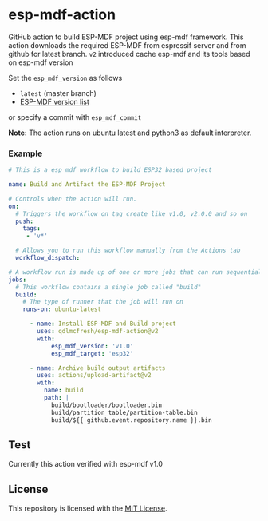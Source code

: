 # esp-mdf-action

GitHub action to build ESP-MDF project using esp-mdf framework. This action downloads the required ESP-MDF from espressif server and from github for latest branch. `v2` introduced cache esp-mdf and its tools based on esp-mdf version

Set the `esp_mdf_version` as follows
- `latest` (master branch)
- [ESP-MDF version list](https://github.com/espressif/esp-mdf/tags)

or specify a commit with `esp_mdf_commit`


**Note:**
The action runs on ubuntu latest and python3 as default interpreter.

### Example

```yml
# This is a esp mdf workflow to build ESP32 based project

name: Build and Artifact the ESP-MDF Project

# Controls when the action will run. 
on:
  # Triggers the workflow on tag create like v1.0, v2.0.0 and so on
  push:
    tags:
     - 'v*'

  # Allows you to run this workflow manually from the Actions tab
  workflow_dispatch:

# A workflow run is made up of one or more jobs that can run sequentially or in parallel
jobs:
  # This workflow contains a single job called "build"
  build:
    # The type of runner that the job will run on
    runs-on: ubuntu-latest

      - name: Install ESP-MDF and Build project
        uses: qdlmcfresh/esp-mdf-action@v2
        with: 
            esp_mdf_version: 'v1.0'
            esp_mdf_target: 'esp32'

      - name: Archive build output artifacts
        uses: actions/upload-artifact@v2
        with:
          name: build
          path: |
            build/bootloader/bootloader.bin
            build/partition_table/partition-table.bin
            build/${{ github.event.repository.name }}.bin
```

## Test

Currently this action verified with esp-mdf v1.0

## License

This repository is licensed with the [MIT License](LICENSE).